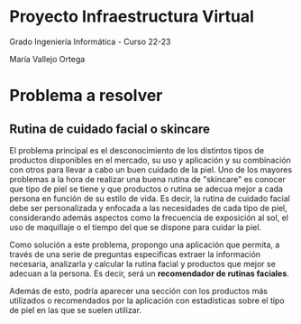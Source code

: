 # Proyecto Infraestructura Virtual
Grado Ingeniería Informática - Curso 22-23

María Vallejo Ortega

# Problema a resolver
## Rutina de cuidado facial o skincare
El problema principal es el desconocimiento de los distintos tipos de productos
disponibles en el mercado, su uso y aplicación y su combinación con otros para
llevar a cabo un buen cuidado de la piel.
Uno de los mayores problemas a la hora de realizar una buena rutina de
"skincare" es conocer que tipo de piel se tiene y que productos o rutina se
adecua mejor a cada persona en función de su estilo de vida. Es decir, la rutina
de cuidado facial debe ser personalizada y enfocada a las necesidades de cada tipo
de piel, considerando además aspectos como la frecuencia de exposición al sol, el
uso de maquillaje o el tiempo del que se dispone para cuidar la piel.

Como solución a este problema, propongo una aplicación que permita, a través de
una serie de preguntas especificas extraer la información necesaria, analizarla
y calcular la rutina facial y productos que mejor se adecuan a la persona. Es decir,
será un <b>recomendador de rutinas faciales</b>.

Además de esto, podría aparecer una sección con los productos más utilizados o
recomendados por la aplicación con estadísticas sobre el
tipo de piel en las que se suelen utilizar.
